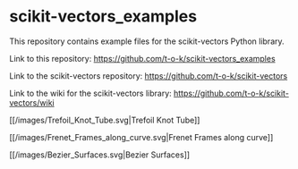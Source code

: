 # scikit-vectors_examples

This repository contains example files for the scikit-vectors Python library.

Link to this repository: https://github.com/t-o-k/scikit-vectors_examples

Link to the scikit-vectors repository: https://github.com/t-o-k/scikit-vectors

Link to the wiki for the scikit-vectors library: https://github.com/t-o-k/scikit-vectors/wiki

[[/images/Trefoil_Knot_Tube.svg|Trefoil Knot Tube]]

[[/images/Frenet_Frames_along_curve.svg|Frenet Frames along curve]]

[[/images/Bezier_Surfaces.svg|Bezier Surfaces]]
